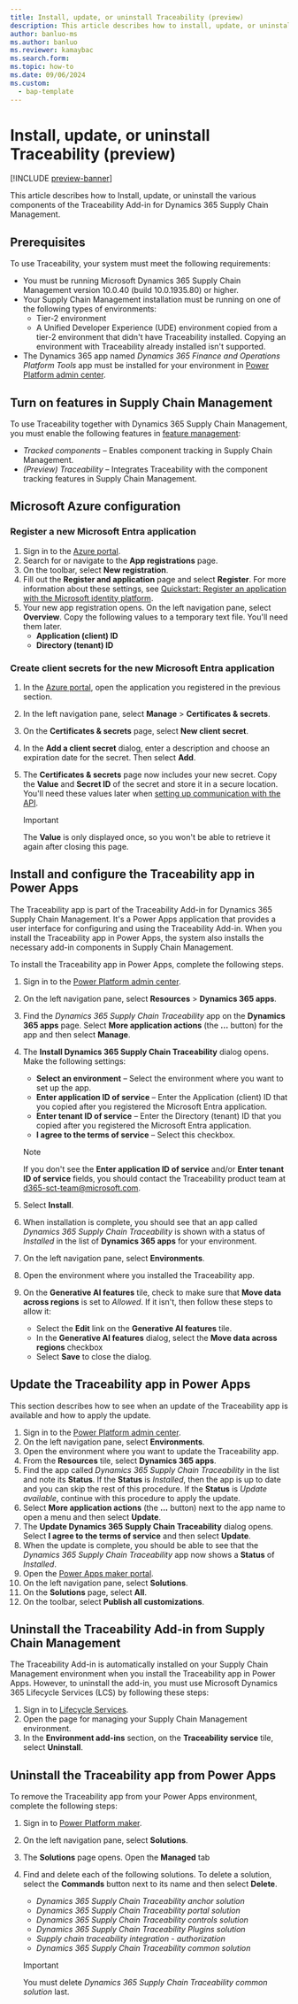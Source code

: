 ```yaml
---
title: Install, update, or uninstall Traceability (preview)
description: This article describes how to install, update, or uninstall the various components of the Traceability Add-in for Dynamics 365 Supply Chain Management.
author: banluo-ms
ms.author: banluo
ms.reviewer: kamaybac
ms.search.form: 
ms.topic: how-to
ms.date: 09/06/2024
ms.custom: 
  - bap-template
---
```


# Install, update, or uninstall Traceability (preview)

[!INCLUDE [preview-banner](~/../shared-content/shared/preview-includes/preview-banner.md)]
<!-- KFM: Preview until further notice -->

This article describes how to Install, update, or uninstall the various components of the Traceability Add-in for Dynamics 365 Supply Chain Management.

## Prerequisites

To use Traceability, your system must meet the following requirements:

- You must be running Microsoft Dynamics 365 Supply Chain Management version 10.0.40 (build 10.0.1935.80) or higher.
- Your Supply Chain Management installation must be running on one of the following types of environments:
    - Tier-2 environment
    - A Unified Developer Experience (UDE) environment copied from a tier-2 environment that didn't have Traceability installed. Copying an environment with Traceability already installed isn't supported.
- The Dynamics 365 app named *Dynamics 365 Finance and Operations Platform Tools* app must be installed for your environment in [Power Platform admin center](https://admin.powerplatform.microsoft.com/).

## Turn on features in Supply Chain Management

To use Traceability together with Dynamics 365 Supply Chain Management, you must enable the following features in [feature management](../../../fin-ops-core/fin-ops/get-started/feature-management/feature-management-overview.md):

- *Tracked components* – Enables component tracking in Supply Chain Management.
- *(Preview) Traceability* – Integrates Traceability with the component tracking features in Supply Chain Management.

## Microsoft Azure configuration

### Register a new Microsoft Entra application

1. Sign in to the [Azure portal](https://ms.portal.azure.com/).
1. Search for or navigate to the **App registrations** page.
1. On the toolbar, select **New registration**.
1. Fill out the **Register and application** page and select **Register**. For more information about these settings, see [Quickstart: Register an application with the Microsoft identity platform](/entra/identity-platform/quickstart-register-app?tabs=certificate).
1. Your new app registration opens. On the left navigation pane, select **Overview**. Copy the following values to a temporary text file. You'll need them later.
    - **Application (client) ID**
    - **Directory (tenant) ID**

### Create client secrets for the new Microsoft Entra application

1. In the [Azure portal](https://ms.portal.azure.com/), open the application you registered in the previous section.
1. In the left navigation pane, select **Manage** \> **Certificates & secrets**.
1. On the **Certificates & secrets** page, select **New client secret**.
1. In the **Add a client secret** dialog, enter a description and choose an expiration date for the secret. Then select **Add**.
1. The **Certificates & secrets** page now includes your new secret. Copy the **Value** and **Secret ID** of the secret and store it in a secure location. You'll need these values later when [setting up communication with the API](traceability-api.md).

    > [!IMPORTANT]
    > The **Value** is only displayed once, so you won't be able to retrieve it again after closing this page.

## Install and configure the Traceability app in Power Apps

The Traceability app is part of the Traceability Add-in for Dynamics 365 Supply Chain Management. It's a Power Apps application that provides a user interface for configuring and using the Traceability Add-in. When you install the Traceability app in Power Apps, the system also installs the necessary add-in components in Supply Chain Management.

To install the Traceability app in Power Apps, complete the following steps.

1. Sign in to the [Power Platform admin center](https://admin.powerplatform.microsoft.com/).
1. On the left navigation pane, select **Resources** \> **Dynamics 365 apps**.
1. Find the *Dynamics 365 Supply Chain Traceability* app on the **Dynamics 365 apps** page. Select **More application actions** (the **...** button) for the app and then select **Manage**.
1. The **Install Dynamics 365 Supply Chain Traceability** dialog opens. Make the following settings:
    - **Select an environment** – Select the environment where you want to set up the app.
    - **Enter application ID of service** – Enter the Application (client) ID that you copied after you registered the Microsoft Entra application.
    - **Enter tenant ID of service** – Enter the Directory (tenant) ID that you copied after you registered the Microsoft Entra application.
    - **I agree to the terms of service** – Select this checkbox.

    > [!NOTE]
    > If you don't see the **Enter application ID of service** and/or **Enter tenant ID of service** fields, you should contact the Traceability product team at [d365-sct-team@microsoft.com](mailto:d365-sct-team@microsoft.com).

1. Select **Install**.
1. When installation is complete, you should see that an app called *Dynamics 365 Supply Chain Traceability* is shown with a status of *Installed* in the list of **Dynamics 365 apps** for your environment.
1. On the left navigation pane, select **Environments**.
1. Open the environment where you installed the Traceability app.
1. On the **Generative AI features** tile, check to make sure that **Move data across regions** is set to *Allowed*. If it isn't, then follow these steps to allow it:
    - Select the **Edit** link on the **Generative AI features** tile.
    - In the **Generative AI features** dialog, select the **Move data across regions** checkbox
    - Select **Save** to close the dialog.

## Update the Traceability app in Power Apps

This section describes how to see when an update of the Traceability app is available and how to apply the update.

1. Sign in to the [Power Platform admin center](https://admin.powerplatform.microsoft.com).
1. On the left navigation pane, select **Environments**.
1. Open the environment where you want to update the Traceability app.
1. From the **Resources** tile, select **Dynamics 365 apps**.
1. Find the app called *Dynamics 365 Supply Chain Traceability* in the list and note its **Status**. If the **Status** is *Installed*, then the app is up to date and you can skip the rest of this procedure. If the **Status**  is *Update available*, continue with this procedure to apply the update.
1. Select **More application actions** (the **...** button) next to the app name to open a menu and then select **Update**.
1. The **Update Dynamics 365 Supply Chain Traceability** dialog opens. Select **I agree to the terms of service** and then select **Update**.
1. When the update is complete, you should be able to see that the *Dynamics 365 Supply Chain Traceability* app now shows a **Status** of *Installed*.
1. Open the [Power Apps maker portal](https://make.powerapps.com/).
1. On the left navigation pane, select **Solutions**.
1. On the **Solutions** page, select **All**.
1. On the toolbar, select **Publish all customizations**.

## Uninstall the Traceability Add-in from Supply Chain Management

The Traceability Add-in is automatically installed on your Supply Chain Management environment when you install the Traceability app in Power Apps. However, to uninstall the add-in, you must use Microsoft Dynamics 365 Lifecycle Services (LCS) by following these steps:

1. Sign in to [Lifecycle Services](https://lcs.dynamics.com/).
1. Open the page for managing your Supply Chain Management environment.
1. In the **Environment add-ins** section, on the **Traceability service** tile, select **Uninstall**.

## Uninstall the Traceability app from Power Apps

To remove the Traceability app from your Power Apps environment, complete the following steps:

1. Sign in to [Power Platform maker](https://make.powerapps.com/).
1. On the left navigation pane, select **Solutions**.
1. The **Solutions** page opens. Open the **Managed** tab
1. Find and delete each of the following solutions. To delete a solution, select the **Commands** button next to its name and then select **Delete**.
    - *Dynamics 365 Supply Chain Traceability anchor solution*
    - *Dynamics 365 Supply Chain Traceability portal solution*
    - *Dynamics 365 Supply Chain Traceability controls solution*
    - *Dynamics 365 Supply Chain Traceability Plugins solution*
    - *Supply chain traceability integration - authorization*
    - *Dynamics 365 Supply Chain Traceability common solution*

    > [!IMPORTANT]
    > You must delete *Dynamics 365 Supply Chain Traceability common solution* last.
